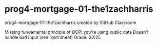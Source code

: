 # prog4-mortgage-01-the1zachharris
prog4-mortgage-01-the1zachharris created by GitHub Classroom

Missing fundamental principle of OOP: you're using public data
Doesn't handle bad input (see rqmt sheet)
Grade: 20/25
